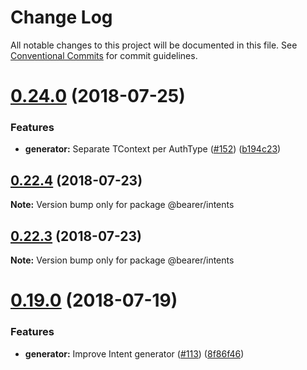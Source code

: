 # Change Log

All notable changes to this project will be documented in this file.
See [Conventional Commits](https://conventionalcommits.org) for commit guidelines.

<a name="0.24.0"></a>
# [0.24.0](https://github.com/BearerSH/bearer/compare/v0.23.2...v0.24.0) (2018-07-25)


### Features

* **generator:** Separate TContext per AuthType ([#152](https://github.com/BearerSH/bearer/issues/152)) ([b194c23](https://github.com/BearerSH/bearer/commit/b194c23))




<a name="0.22.4"></a>
## [0.22.4](https://github.com/BearerSH/bearer/compare/v0.22.2...v0.22.4) (2018-07-23)




**Note:** Version bump only for package @bearer/intents

<a name="0.22.3"></a>
## [0.22.3](https://github.com/BearerSH/bearer/compare/v0.22.3-0...v0.22.3) (2018-07-23)




**Note:** Version bump only for package @bearer/intents

<a name="0.19.0"></a>
# [0.19.0](https://github.com/BearerSH/bearer/compare/v0.18.0...v0.19.0) (2018-07-19)


### Features

* **generator:** Improve Intent generator  ([#113](https://github.com/BearerSH/bearer/issues/113)) ([8f86f46](https://github.com/BearerSH/bearer/commit/8f86f46))
